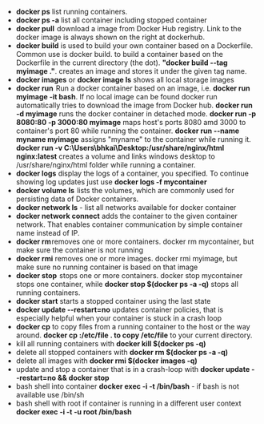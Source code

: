 - **docker ps** list running containers.
- **docker ps -a** list all container including stopped container
- **docker pull**  download a image from Docker Hub registry. Link to the docker image is always shown on the right at dockerhub.
- **docker build** is used to build your own container based on a Dockerfile. Common use is docker build. to build a container based on the Dockerfile in the current directory (the dot). **"docker build --tag myimage ."**. creates an image and stores it under the given tag name.
- **docker images** or **docker image ls** shows all local storage images
- **docker run**  Run a docker container based on an image, i.e. **docker run myimage -it bash**. If no local image can be found docker run automatically tries to download the image from Docker hub. **docker run -d myimage** runs the docker container in detached mode. **docker run -p 8080:80 -p 3000:80 myimage** maps host's ports 8080 amd 3000 to container's port 80 while running the container. **docker run --name myname myimage** assigns "myname" to the container while running it. **docker run -v C:\Users\bhkai\Desktop:/usr/share/nginx/html nginx:latest** creates a volume and links windows desktop to /usr/share/nginx/html folder while running a container.
- **docker logs** display the logs of a container, you specified. To continue showing log updates just use **docker logs -f mycontainer**
- **docker volume ls**  lists the volumes, which are commonly used for persisting data of Docker containers.
- **docker network ls** - list all networks available for docker container
- **docker network connect** adds the container to the given container network. That enables container communication by simple container name instead of IP.
- **docker rm** removes one or more containers. docker rm mycontainer, but make sure the container is not running
- **docker rmi** removes one or more images. docker rmi myimage, but make sure no running container is based on that image
- **docker stop**  stops one or more containers. docker stop mycontainer stops one container, while **docker stop $(docker ps -a -q)** stops all running containers.
- **docker start** starts a stopped container using the last state
- **docker update --restart=no** updates container policies, that is especially helpful when your container is stuck in a crash loop
- **docker cp** to copy files from a running container to the host or the way around. **docker cp :/etc/file . to copy /etc/file** to your current directory.
- kill all running containers with **docker kill $(docker ps -q)**
- delete all stopped containers with **docker rm $(docker ps -a -q)**
- delete all images with **docker rmi $(docker images -q)**
- update and stop a container that is in a crash-loop with **docker update --restart=no && docker stop**
- bash shell into container **docker exec -i -t /bin/bash** - if bash is not available use /bin/sh
- bash shell with root if container is running in a different user context **docker exec -i -t -u root /bin/bash**
